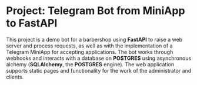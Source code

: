 # Project: Telegram Bot from MiniApp to FastAPI

This project is a demo bot for a barbershop using **FastAPI** to raise a web server and process requests, as well as with the implementation of a Telegram MiniApp for accepting applications. The bot works through webhooks and interacts with a database on **POSTGRES** using asynchronous alchemy (**SQLAlchemy**, the **POSTGRES** engine). The web application supports static pages and functionality for the work of the administrator and clients.
